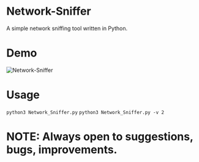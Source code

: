# Network-Sniffer

A simple network sniffing tool written in Python.

# Demo

![Network-Sniffer](DEMO1.gif)

# Usage

```python3 Network_Sniffer.py```
```python3 Network_Sniffer.py -v 2```

# NOTE: Always open to suggestions, bugs, improvements.
